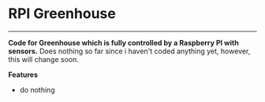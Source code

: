 # RPI Greenhouse
---
**Code for Greenhouse which is fully controlled by a Raspberry PI with sensors.** Does nothing so far since i haven't coded anything yet, however, this will change soon.

**Features**
- do nothing

